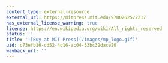 ```yaml
---
content_type: external-resource
external_url: https://mitpress.mit.edu/9780262572217
has_external_license_warning: true
license: https://en.wikipedia.org/wiki/All_rights_reserved
status: ''
title: '![Buy at MIT Press](/images/mp_logo.gif)'
uid: c73efb16-cd52-4c16-ac04-53bc32dace20
wayback_url: ''
---
```

